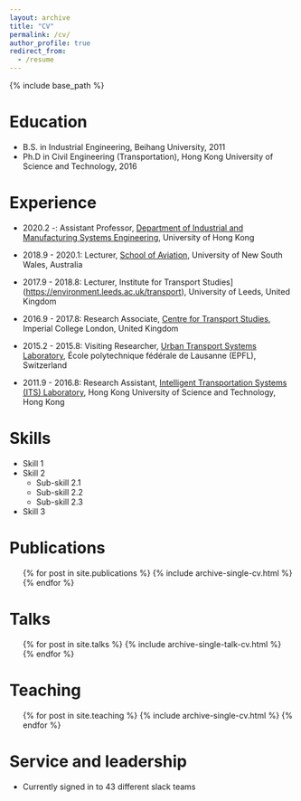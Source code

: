 ```yaml
---
layout: archive
title: "CV"
permalink: /cv/
author_profile: true
redirect_from:
  - /resume
---
```


{% include base_path %}

Education
======
* B.S. in Industrial Engineering, Beihang University, 2011
* Ph.D in Civil Engineering (Transportation), Hong Kong University of Science and Technology, 2016

Experience
======
* 2020.2 -: Assistant Professor, [Department of Industrial and Manufacturing Systems Engineering](https://www.imse.hku.hk/), University of Hong Kong

* 2018.9 - 2020.1: Lecturer, [School of Aviation](https://research.unsw.edu.au/people/dr-fangni-zhang), University of New South Wales, Australia

* 2017.9 - 2018.8: Lecturer, Institute for Transport Studies](https://environment.leeds.ac.uk/transport), University of Leeds, United Kingdom

* 2016.9 - 2017.8: Research Associate, [Centre for Transport Studies](https://www.imperial.ac.uk/transport-studies), Imperial College London, United Kingdom

* 2015.2 - 2015.8: Visiting Researcher, [Urban Transport Systems Laboratory](https://www.epfl.ch/labs/luts/), École polytechnique fédérale de Lausanne (EPFL), Switzerland

* 2011.9 - 2016.8: Research Assistant, [Intelligent Transportation Systems (ITS) Laboratory](https://sites.google.com/view/hkustits/home), Hong Kong University of Science and Technology, Hong Kong
  
Skills
======
* Skill 1
* Skill 2
  * Sub-skill 2.1
  * Sub-skill 2.2
  * Sub-skill 2.3
* Skill 3

Publications
======
  <ul>{% for post in site.publications %}
    {% include archive-single-cv.html %}
  {% endfor %}</ul>
  
Talks
======
  <ul>{% for post in site.talks %}
    {% include archive-single-talk-cv.html %}
  {% endfor %}</ul>
  
Teaching
======
  <ul>{% for post in site.teaching %}
    {% include archive-single-cv.html %}
  {% endfor %}</ul>
  
Service and leadership
======
* Currently signed in to 43 different slack teams
